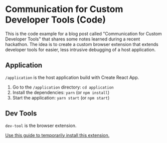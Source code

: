 # Communication for Custom Developer Tools (Code)

This is the code example for a blog post called "Communication for Custom Developer Tools" that shares some notes learned during a recent hackathon. The idea is to create a custom browser extension that extends developer tools for easier, less intrusive debugging of a host application.

## Application

`/application` is the host application build with Create React App.

1. Go to the `/application` directory: `cd application`
2. Install the dependencies: `yarn` (or `npm install`)
3. Start the application: `yarn start` (or `npm start`)

## Dev Tools

`dev-tool` is the browser extension.

[Use this guide to temporarily install this extension.](https://developer.mozilla.org/en-US/docs/Mozilla/Add-ons/WebExtensions/Your_first_WebExtension#installing)
